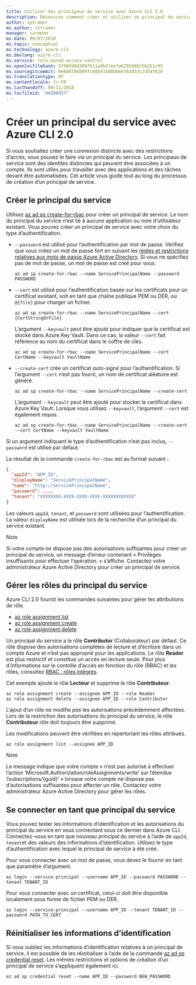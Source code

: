 ```yaml
---
title: Utiliser des principaux du service avec Azure CLI 2.0
description: Découvrez comment créer et utiliser un principal du service avec Azure CLI 2.0.
author: sptramer
ms.author: sttramer
manager: carmonm
ms.date: 09/07/2018
ms.topic: conceptual
ms.technology: azure-cli
ms.devlang: azure-cli
ms.service: role-based-access-control
ms.openlocfilehash: 5f98fd8d3897b11a9b37eefa6295b8b25b2b1c95
ms.sourcegitcommit: 0e688704889fc88b91588bb6678a933c2d54f020
ms.translationtype: HT
ms.contentlocale: fr-FR
ms.lasthandoff: 09/11/2018
ms.locfileid: "44388437"
---
```

# <a name="create-an-azure-service-principal-with-azure-cli-20"></a>Créer un principal du service avec Azure CLI 2.0

Si vous souhaitez créer une connexion distincte avec des restrictions d’accès, vous pouvez le faire via un principal du service. Les principaux de service sont des identités distinctes qui peuvent être associées à un compte. Ils sont utiles pour travailler avec des applications et des tâches devant être automatisées. Cet article vous guide tout au long du processus de création d’un principal de service.

## <a name="create-the-service-principal"></a>Créer le principal du service

Utilisez [az ad sp create-for-rbac](/cli/azure/ad/sp#az-ad-sp-create-for-rbac) pour créer un principal de service. Le nom du principal du service n’est lié à aucune application ou nom d’utilisateur existant. Vous pouvez créer un principal de service avec votre choix du type d’authentification.

* `--password` est utilisé pour l’authentification par mot de passe. Vérifiez que vous créez un mot de passe fort en suivant les [règles et restrictions relatives aux mots de passe Azure Active Directory](/azure/active-directory/active-directory-passwords-policy). Si vous ne spécifiez pas de mot de passe, un mot de passe est créé pour vous.

  ```azurecli-interactive
  az ad sp create-for-rbac --name ServicePrincipalName --password PASSWORD
  ```

* `--cert` est utilisé pour l’authentification basée sur les certificats pour un certificat existant, soit en tant que chaîne publique PEM ou DER, ou `@{file}` pour charger un fichier.

  ```azurecli-interactive
  az ad sp create-for-rbac --name ServicePrincipalName --cert {CertStringOrFile}
  ```

  L’argument `--keyvault` peut être ajouté pour indiquer que le certificat est stocké dans Azure Key Vault. Dans ce cas, la valeur `--cert` fait référence au nom du certificat dans le coffre de clés.

  ```azurecli-interactive
  az ad sp create-for-rbac --name ServicePrincipalName --cert CertName --keyvault VaultName
  ```

* `--create-cert` crée un certificat _auto-signé_ pour l’authentification. Si l’argument `--cert` n’est pas fourni, un nom de certificat aléatoire est généré.

  ```azurecli-interactive
  az ad sp create-for-rbac --name ServicePrincipalName --create-cert
  ```

  L’argument `--keyvault` peut être ajouté pour stocker le certificat dans Azure Key Vault. Lorsque vous utilisez `--keyvault`, l’argument `--cert` est également requis.

  ```azurecli-interactive
  az ad sp create-for-rbac --name ServicePrincipalName --create-cert --cert CertName --keyvault VaultName
  ```

Si un argument indiquant le type d’authentification n’est pas inclus, `--password` est utilisé par défaut.

Le résultat de la commande `create-for-rbac` est au format suivant :

```json
{
  "appId": "APP_ID",
  "displayName": "ServicePrincipalName",
  "name": "http://ServicePrincipalName",
  "password": ...,
  "tenant": "XXXXXXXX-XXXX-XXXX-XXXX-XXXXXXXXXXXX"
}
```

Les valeurs `appId`, `tenant`, et `password` sont utilisées pour l’authentification. La valeur `displayName` est utilisée lors de la recherche d’un principal du service existant.

> [!NOTE]
> Si votre compte ne dispose pas des autorisations suffisantes pour créer un principal du service, un message d’erreur contenant « Privilèges insuffisants pour effectuer l’opération. » s’affiche. Contactez votre administrateur Azure Active Directory pour créer un principal de service.

## <a name="manage-service-principal-roles"></a>Gérer les rôles du principal du service

Azure CLI 2.0 fournit les commandes suivantes pour gérer les attributions de rôle.

* [az role assignment list](/cli/azure/role/assignment#az-role-assignment-list)
* [az role assignment create](/cli/azure/role/assignment#az-role-assignment-create)
* [az role assignment delete](/cli/azure/role/assignment#az-role-assignment-delete)

Un principal du service a le rôle **Contributor** (Collaborateur) par défaut. Ce rôle dispose des autorisations complètes de lecture et d’écriture dans un compte Azure et n’est pas approprié pour les applications. Le rôle **Reader** est plus restrictif et constitue un accès en lecture seule.  Pour plus d’informations sur le contrôle d’accès en fonction du rôle (RBAC) et les rôles, consultez [RBAC : rôles intégrés](/azure/active-directory/role-based-access-built-in-roles).

Cet exemple ajoute le rôle **Lecteur** et supprime le rôle **Contributeur**.

```azurecli-interactive
az role assignment create --assignee APP_ID --role Reader
az role assignment delete --assignee APP_ID --role Contributor
```

L’ajout d’un rôle ne modifie _pas_ les autorisations précédemment affectées. Lors de la restriction des autorisations du principal du service, le rôle __Contributeur__ rôle doit toujours être supprimé.

Les modifications peuvent être vérifiées en répertoriant les rôles attribués.

```azurecli-interactive
az role assignment list --assignee APP_ID
```

> [!NOTE]
> Le message indique que votre compte « n’est pas autorisé à effectuer l’action ’Microsoft.Authorization/roleAssignments/write’ sur l’étendue ’/subscriptions/{guid}’ » lorsque votre compte ne dispose pas d’autorisations suffisantes pour affecter un rôle. Contactez votre administrateur Azure Active Directory pour gérer les rôles.

## <a name="sign-in-using-the-service-principal"></a>Se connecter en tant que principal du service

Vous pouvez tester les informations d’identification et les autorisations du principal du service en vous connectant sous ce dernier dans Azure CLI. Connectez-vous en tant que nouveau principal du service à l’aide de `appId`, `tenant`et des valeurs des informations d’identification. Utilisez le type d’authentification avec lequel le principal de service à été créé.

Pour vous connecter avec un mot de passe, vous devez le fournir en tant que paramètre d’argument.

```azurecli-interactive
az login --service-principal --username APP_ID --password PASSWORD --tenant TENANT_ID
```

Pour vous connecter avec un certificat, celui-ci doit être disponible localement sous forme de fichier PEM ou DER.

```azurecli-interactive
az login --service-principal --username APP_ID --tenant TENANT_ID --password PATH_TO_CERT
```

## <a name="reset-credentials"></a>Réinitialiser les informations d’identification

Si vous oubliez les informations d’identification relatives à un principal de service, il est possible de les réinitialiser à l’aide de la commande [az ad sp credential reset](/cli/azure/ad/sp/credential#az-ad-sp-credential-reset). Les mêmes restrictions et options de création d’un principal de service s’appliquent également ici.

```azurecli-interactive
az ad sp credential reset --name APP_ID --password NEW_PASSWORD
```
